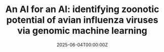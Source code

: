 ---
title: "An AI for an AI: identifying zoonotic potential of avian influenza viruses via genomic machine learning"
authors:
- Michael Hawkings
- lbrierley
- David Hughes
- Alex Elliot
- Iain Buchan
- Daniel Hungerford
date: "2025-06-04T00:00:00Z"
doi: "10.2139/ssrn.5278544"

# Schedule page publish date (NOT publication's date).
publishDate: "2017-01-01T00:00:00Z"

# Publication type.
# Accepts a single type but formatted as a YAML list (for Hugo requirements).
# Enter a publication type from the CSL standard.
publication_types: ["article"]

# Publication name and optional abbreviated publication name.
publication: ""
publication_short: ""

categories:
  - Public Health
featured: false

links:
- name: Full text
  url: https://papers.ssrn.com/sol3/papers.cfm?abstract_id=5278544

# Associated Projects (optional).
#   Associate this publication with one or more of your projects.
#   Simply enter your project's folder or file name without extension.
#   E.g. `internal-project` references `content/project/internal-project/index.md`.
#   Otherwise, set `projects: []`.
projects:
- []
---